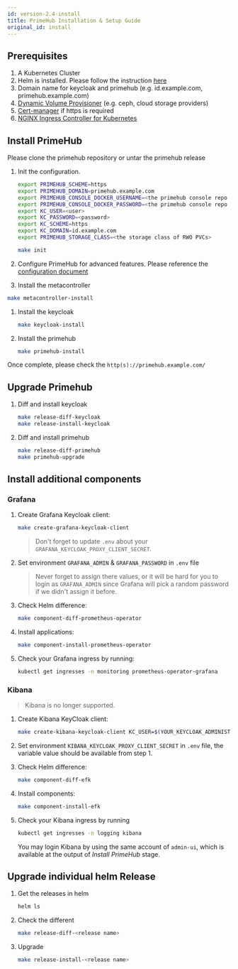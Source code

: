 ```yaml
---
id: version-2.4-install
title: PrimeHub Installation & Setup Guide
original_id: install
---
```


## Prerequisites

1. A Kubernetes Cluster
1. Helm is installed. Please follow the instruction [here](https://helm.sh/docs/using_helm/)
1. Domain name for keycloak and primehub (e.g. id.example.com, primehub.example.com)
1. [Dynamic Volume Provisioner](https://kubernetes.io/docs/concepts/storage/dynamic-provisioning/) (e.g. ceph, cloud storage providers)
1. [Cert-manager](https://github.com/jetstack/cert-manager) if https is required
1. [NGINX Ingress Controller for Kubernetes ](https://github.com/kubernetes/ingress-nginx)

## Install PrimeHub

Please clone the primehub repository or untar the primehub release

1. Init the configuration.

   ```bash
   export PRIMEHUB_SCHEME=https
   export PRIMEHUB_DOMAIN=primehub.example.com
   export PRIMEHUB_CONSOLE_DOCKER_USERNAME=<the primehub console repo user>
   export PRIMEHUB_CONSOLE_DOCKER_PASSWORD=<the primehub console repo password>
   export KC_USER=<user>
   export KC_PASSWORD=<password>
   export KC_SCHEME=https
   export KC_DOMAIN=id.example.com
   export PRIMEHUB_STORAGE_CLASS=<the storage class of RWO PVCs>

   make init
   ```

1. Configure PrimeHub for advanced features. Please reference the [configuration document](configuration.md)

1. Install the metacontroller

  ```bash
  make metacontroller-install
  ```

1. Install the keycloak

   ```bash
   make keycloak-install
   ```

1. Install the primehub

   ```bash
   make primehub-install
   ```

Once complete, please check the `http(s)://primehub.example.com/`

## Upgrade Primehub

1. Diff and install keycloak

   ```bash
   make release-diff-keycloak
   make release-install-keycloak
   ```

1. Diff and install primehub

   ```bash
   make release-diff-primehub
   make primehub-upgrade
   ```

## Install additional components

### Grafana

1. Create Grafana Keycloak client:

   ```bash
   make create-grafana-keycloak-client
   ```

   > Don't forget to update `.env` about your `GRAFANA_KEYCLOAK_PROXY_CLIENT_SECRET`.

1. Set environment `GRAFANA_ADMIN` & `GRAFANA_PASSWORD` in `.env` file

   > Never forget to assign there values, or it will be hard for you to login as `GRAFANA_ADMIN` since Grafana will pick a random password if we didn't assign it before.

1. Check Helm difference:

   ```bash
   make component-diff-prometheus-operator
   ```

1. Install applications:

   ```bash
   make component-install-prometheus-operator
   ```

1. Check your Grafana ingress by running:

   ```bash
   kubectl get ingresses -n monitoring prometheus-operator-grafana
   ```

### Kibana

> Kibana is no longer supported.

1. Create Kibana KeyCloak client:

   ```bash
   make create-kibana-keycloak-client KC_USER=$(YOUR_KEYCLOAK_ADMINISTRATOR_ID) KC_PASSWORD=$(YOUR_KEYCLOAK_ADMINISTRATOR_PASSWORD)
   ```

1. Set environment `KIBANA_KEYCLOAK_PROXY_CLIENT_SECRET` in `.env` file, the variable value should be available from step 1.

1. Check Helm difference:

   ```bash
   make component-diff-efk
   ```

1. Install components:

   ```bash
   make component-install-efk
   ```

1. Check your Kibana ingress by running

   ```bash
   kubectl get ingresses -n logging kibana
   ```

   You may login Kibana by using the same account of `admin-ui`, which is available at the output of _Install PrimeHub_ stage.

## Upgrade individual helm Release

1. Get the releases in helm

   ```bash
   helm ls
   ```

1. Check the different

   ```bash
   make release-diff-<release name>
   ```

1. Upgrade

   ```bash
   make release-install-<release name>
   ```
